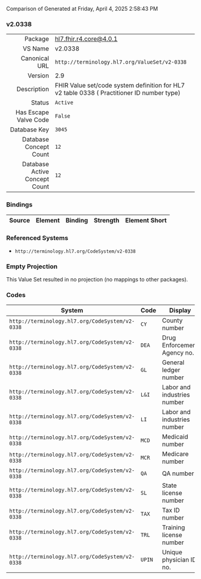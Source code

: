 Comparison of 
Generated at Friday, April 4, 2025 2:58:43 PM

### v2.0338

|      |     |
| ---: | --- |
| Package | hl7.fhir.r4.core@4.0.1 |
| VS Name | v2.0338 |
| Canonical URL | `http://terminology.hl7.org/ValueSet/v2-0338` |
| Version | 2.9 |
| Description | FHIR Value set/code system definition for HL7 v2 table 0338 ( Practitioner ID number type) |
| Status | `Active` |
| Has Escape Valve Code | `False` |
| Database Key | `3045` |
| Database Concept Count | `12` |
| Database Active Concept Count | `12` |
### Bindings

| Source | Element | Binding | Strength | Element Short |
| ------ | ------- | ------- | -------- | ------------- |

### Referenced Systems

* `http://terminology.hl7.org/CodeSystem/v2-0338`
### Empty Projection

This Value Set resulted in no projection (no mappings to other packages).

### Codes

| System | Code | Display |
| ------ | ---- | ------- |
| `http://terminology.hl7.org/CodeSystem/v2-0338` | `CY` | County number |
| `http://terminology.hl7.org/CodeSystem/v2-0338` | `DEA` | Drug Enforcement Agency no. |
| `http://terminology.hl7.org/CodeSystem/v2-0338` | `GL` | General ledger number |
| `http://terminology.hl7.org/CodeSystem/v2-0338` | `L&I` | Labor and industries number |
| `http://terminology.hl7.org/CodeSystem/v2-0338` | `LI` | Labor and industries number |
| `http://terminology.hl7.org/CodeSystem/v2-0338` | `MCD` | Medicaid number |
| `http://terminology.hl7.org/CodeSystem/v2-0338` | `MCR` | Medicare number |
| `http://terminology.hl7.org/CodeSystem/v2-0338` | `QA` | QA number |
| `http://terminology.hl7.org/CodeSystem/v2-0338` | `SL` | State license number |
| `http://terminology.hl7.org/CodeSystem/v2-0338` | `TAX` | Tax ID number |
| `http://terminology.hl7.org/CodeSystem/v2-0338` | `TRL` | Training license number |
| `http://terminology.hl7.org/CodeSystem/v2-0338` | `UPIN` | Unique physician ID no. |
